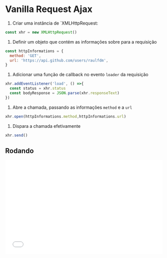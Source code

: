 # Vanilla Request Ajax

1. Criar uma instância de `XMLHttpRequest:
  ```javascript
  const xhr = new XMLHttpRequest()
  ```
1. Definir um objeto que contém as informações sobre para a requisição
  ```javascript
  const httpInformations = {
    method: 'GET',
    url: 'https://api.github.com/users/raulfdm',
  }
  ```

1. Adicionar uma função de callback no evento `loader` da requisição
  ```javascript
  xhr.addEventListener('load', () =>{
    const status = xhr.status
    const bodyResponse = JSON.parse(xhr.responseText)
  })
  ```

1. Abre a chamada, passando as informações `method` e a `url`
  ```javascript
  xhr.open(httpInformations.method,httpInformations.url)
  ```

1. Dispara a chamada efetivamente
  ```javascript
  xhr.send()
  ```

## Rodando
<iframe width="100%" height="300" src="//jsfiddle.net/raulfdm/pa64d88p/embedded/js,html,css,result/dark/" allowpaymentrequest allowfullscreen="allowfullscreen" frameborder="0"></iframe>
